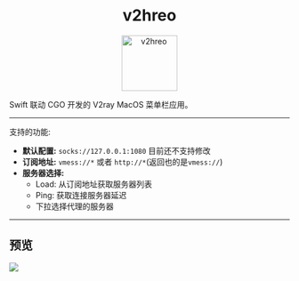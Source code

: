 <div align="center" >
    <h1>v2hreo</h1>
    <img src="https://user-images.githubusercontent.com/26270009/125184385-cfb56f00-e24f-11eb-8983-cf97c3189e0f.png" width="100" alt="v2hreo" />
</div>

Swift 联动 CGO 开发的 V2ray MacOS 菜单栏应用。

---

支持的功能:
- **默认配置:** `socks://127.0.0.1:1080` 目前还不支持修改
- **订阅地址:** `vmess://*` 或者 `http://*`(返回也的是`vmess://`)
- **服务器选择:** 
    - Load: 从订阅地址获取服务器列表
    - Ping: 获取连接服务器延迟
    - 下拉选择代理的服务器

---

## 预览

![](https://user-images.githubusercontent.com/26270009/125184897-0097a300-e254-11eb-973b-8970549c1a8f.png)
